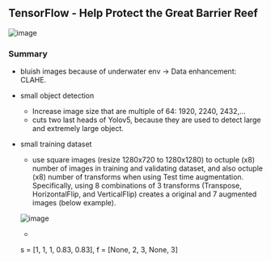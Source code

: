 ## TensorFlow - Help Protect the Great Barrier Reef

![image](https://user-images.githubusercontent.com/67547213/153533915-b1cf14db-326d-4eaf-b98a-d78e584c0604.png)

### Summary
- bluish images because of underwater env -> Data enhancement: CLAHE.
- small object detection
    - Increase image size that are multiple of 64: 1920, 2240, 2432,...
    - cuts two last heads of Yolov5, because they are used to detect large and extremely large object.
- small training dataset
    - use square images (resize 1280x720 to 1280x1280) to octuple (x8) number of images in training and validating dataset, and also octuple (x8) number of transforms when using Test time augmentation. Specifically, using 8 combinations of 3 transforms (Transpose, HorizontalFlip, and VerticalFlip) creates a original and 7 augmented images (below example). 
    
    ![image](https://user-images.githubusercontent.com/67547213/153640886-7e7caae4-0a8d-4139-9a14-633186be644f.png)

    - 

   s = [1, 1, 1, 0.83, 0.83], f = [None, 2, 3, None, 3]
